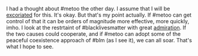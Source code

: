 I had a thought about #metoo the other day. I assume that I will be <a href="http://thesaurus.land/?word-excoriate">excoriated</a> for this. It's okay. But that's my point actually. If #metoo can get control of that it can be orders of magnitude more effective, more quickly, imho. I look at the restrtaint of #blacklivesmatter with great <a href="http://scripting.com/liveblog/users/davewiner/2016/01/17/0880.html">admiration</a>. If the two causes could cooperate, and if #metoo can adopt some of the peaceful coexistence approach of #blm (as I see it), we can all soar. That's what I hope to see. 

